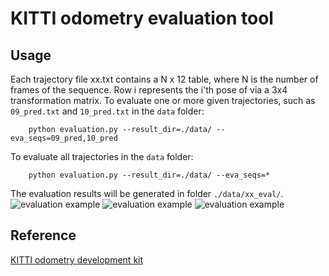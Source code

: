 # KITTI odometry evaluation tool

## Usage

Each trajectory file xx.txt contains a N x 12 table, where N is the number of frames of the sequence. Row i represents the i'th pose of via a 3x4 transformation matrix.
To evaluate one or more given trajectories, such as `09_pred.txt` and `10_pred.txt`  in the `data` folder:

        python evaluation.py --result_dir=./data/ --eva_seqs=09_pred,10_pred 

To evaluate all trajectories in the `data` folder:

        python evaluation.py --result_dir=./data/ --eva_seqs=* 

The evaluation results will be generated in folder `./data/xx_eval/`. 
![evaluation example](https://github.com/LearnerLee/KITTI-odometry-evaluation-tool/blob/master/doc/09_error_seg.png)
![evaluation example](https://github.com/LearnerLee/KITTI-odometry-evaluation-tool/blob/master/doc/09_path.png)
![evaluation example](https://github.com/LearnerLee/KITTI-odometry-evaluation-tool/blob/master/doc/09_rpy.png)

## Reference
<a href="http://www.cvlibs.net/datasets/kitti/eval_odometry.php" target="_blank">KITTI odometry development kit</a>
